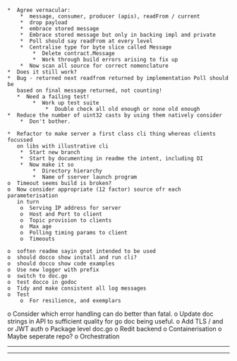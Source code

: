     *  Agree vernacular:
        *  message, consumer, producer (apis), readFrom / current
        *  drop payload
        *  embrace stored message
        *  Embrace stored message but only in backing impl and private
        *  Poll should say readFrom at every level
        *  Centralise type for byte slice called Message
            *  Delete contract.Message
            *  Work through build errors arising to fix up
        *  Now scan all source for correct nomenclature
    *  Does it still work?
    *  Bug - returned next readfrom returned by implementation Poll should be 
       based on final message returned, not counting!
       *  Need a failing test!
            *  Work up test suite
                *  Double check all old enough or none old enough
    *  Reduce the number of uint32 casts by using them natively consider
        *  Don't bother.

    *  Refactor to make server a first class cli thing whereas clients focussed
       on libs with illustrative cli
        *  Start new branch
        *  Start by documenting in readme the intent, including DI
        *  Now make it so
            *  Directory hierarchy
            *  Name of sserver launch program
    o  Timeout seems build is broken?
    o  Now consider appropriate (12 factor) source ofr each parameterisation 
       in turn
        o  Serving IP address for server
        o  Host and Port to client
        o  Topic provision to clients
        o  Max age
        o  Polling timing params to client
        o  Timeouts

    o  soften readme sayin gnot intended to be used
    o  should docco show install and run cli?
    o  should docco show code examples
    o  Use new logger with prefix
    o  switch to doc.go
    o  test docco in godoc
    o  Tidy and make consistent all log messages
    o  Test
        o  For resilience, and exemplars
o  Consider which error handling can do better than fatal.
o  Update doc strings in API to sufficient quality for go doc being useful.
o  Add TLS / and or JWT auth
o  Package level doc.go
o  Redit backend
o  Containerisation
    o  Maybe seperate repo?
o  Orchestration

----------------------------------------------------------------
----------------------------------------------------------------
